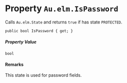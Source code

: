 # Property `Au.elm.IsPassword`

Calls `Au.elm.State` and returns `true` if has state `PROTECTED`.

```
public bool IsPassword { get; }
```

##### Property Value

`bool`

#### Remarks

This state is used for password fields.